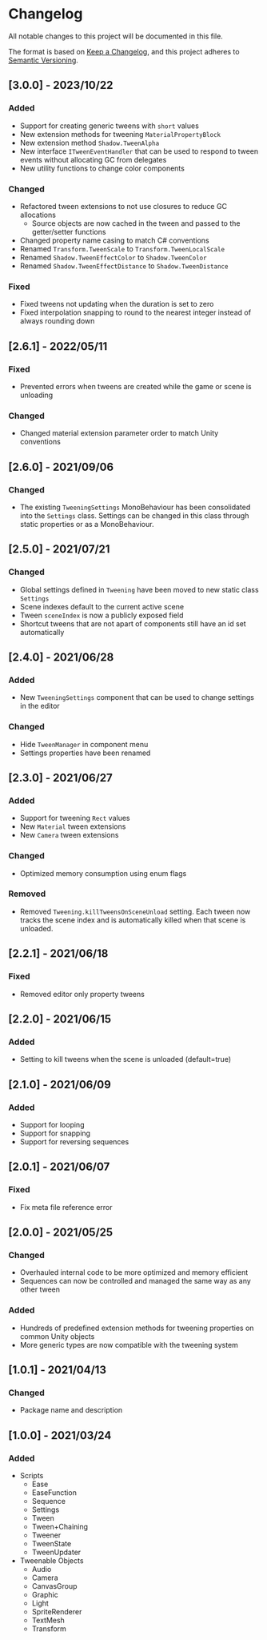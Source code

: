 # Changelog

All notable changes to this project will be documented in this file.

The format is based on [Keep a Changelog](https://keepachangelog.com/en/1.0.0/),
and this project adheres to [Semantic Versioning](https://semver.org/spec/v2.0.0.html).

## [3.0.0] - 2023/10/22

### Added

- Support for creating generic tweens with `short` values
- New extension methods for tweening `MaterialPropertyBlock`
- New extension method `Shadow.TweenAlpha`
- New interface `ITweenEventHandler` that can be used to respond to tween events without allocating GC from delegates
- New utility functions to change color components

### Changed

- Refactored tween extensions to not use closures to reduce GC allocations
  - Source objects are now cached in the tween and passed to the getter/setter functions
- Changed property name casing to match C# conventions
- Renamed `Transform.TweenScale` to `Transform.TweenLocalScale`
- Renamed `Shadow.TweenEffectColor` to `Shadow.TweenColor`
- Renamed `Shadow.TweenEffectDistance` to `Shadow.TweenDistance`

### Fixed

- Fixed tweens not updating when the duration is set to zero
- Fixed interpolation snapping to round to the nearest integer instead of always rounding down

## [2.6.1] - 2022/05/11

### Fixed

- Prevented errors when tweens are created while the game or scene is unloading

### Changed

- Changed material extension parameter order to match Unity conventions

## [2.6.0] - 2021/09/06

### Changed

- The existing `TweeningSettings` MonoBehaviour has been consolidated into the `Settings` class. Settings can be changed in this class through static properties or as a MonoBehaviour.

## [2.5.0] - 2021/07/21

### Changed

- Global settings defined in `Tweening` have been moved to new static class `Settings`
- Scene indexes default to the current active scene
- Tween `sceneIndex` is now a publicly exposed field
- Shortcut tweens that are not apart of components still have an id set automatically

## [2.4.0] - 2021/06/28

### Added

- New `TweeningSettings` component that can be used to change settings in the editor

### Changed

- Hide `TweenManager` in component menu
- Settings properties have been renamed

## [2.3.0] - 2021/06/27

### Added

- Support for tweening `Rect` values
- New `Material` tween extensions
- New `Camera` tween extensions

### Changed

- Optimized memory consumption using enum flags

### Removed

- Removed `Tweening.killTweensOnSceneUnload` setting. Each tween now tracks the scene index and is automatically killed when that scene is unloaded.

## [2.2.1] - 2021/06/18

### Fixed

- Removed editor only property tweens

## [2.2.0] - 2021/06/15

### Added

- Setting to kill tweens when the scene is unloaded (default=true)

## [2.1.0] - 2021/06/09

### Added

- Support for looping
- Support for snapping
- Support for reversing sequences

## [2.0.1] - 2021/06/07

### Fixed

- Fix meta file reference error

## [2.0.0] - 2021/05/25

### Changed

- Overhauled internal code to be more optimized and memory efficient
- Sequences can now be controlled and managed the same way as any other tween

### Added

- Hundreds of predefined extension methods for tweening properties on common Unity objects
- More generic types are now compatible with the tweening system

## [1.0.1] - 2021/04/13

### Changed

- Package name and description

## [1.0.0] - 2021/03/24

### Added

- Scripts
  - Ease
  - EaseFunction
  - Sequence
  - Settings
  - Tween
  - Tween+Chaining
  - Tweener
  - TweenState
  - TweenUpdater
- Tweenable Objects
  - Audio
  - Camera
  - CanvasGroup
  - Graphic
  - Light
  - SpriteRenderer
  - TextMesh
  - Transform
